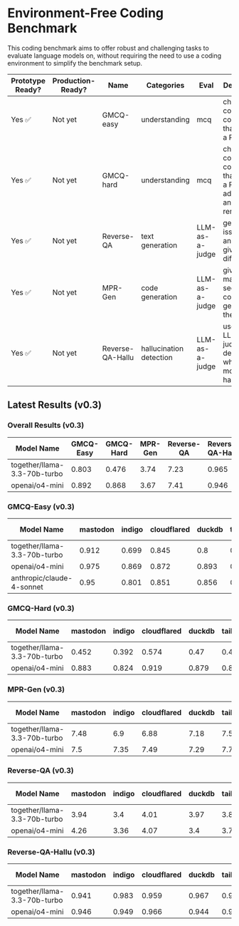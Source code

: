 # Environment-Free Coding Benchmark

This coding benchmark aims to offer robust and challenging tasks to evaluate
language models on, without requiring the need to use a coding environment to
simplify the benchmark setup.

| Prototype Ready? | Production-Ready? | Name | Categories | Eval | Description |
| --- | --- | --- | --- | --- | --- |
| Yes ✅| Not yet | GMCQ-easy | understanding | mcq | choose the correct code diff that closes a PR |
| Yes ✅| Not yet | GMCQ-hard | understanding | mcq | choose the correct code diff that closes a PR, with additions and removals |
| Yes ✅| Not yet| Reverse-QA | text generation | LLM-as-a-judge | generate an issue title and body given code diff |
| Yes ✅ | Not yet | MPR-Gen | code generation | LLM-as-a-judge | given a maksed section of a code diff, generate the code |
| Yes ✅ | Not yet | Reverse-QA-Hallu | hallucination detection | LLM-as-a-judge | uses an LLM-as-a-judge to determine whether the model hallucinated |

## Latest Results (v0.3)

### Overall Results (v0.3)

| Model Name                   | GMCQ-Easy | GMCQ-Hard | MPR-Gen | Reverse-QA | Reverse-QA-Hallu | EFCB Score |
|------------------------------|----------|--------|-------------|--------|-----------|--------|
| together/llama-3.3-70b-turbo |    0.803 |  0.476 |   3.74 |  7.23   | 0.965 |   0.482 |
| openai/o4-mini               |    0.892 |  0.868 |    3.67 |   7.41 |    0.946 |    0.584 |


### GMCQ-Easy (v0.3)

| Model Name                   | mastodon | indigo | cloudflared | duckdb | tailscale | chroma | unweighted average |
|------------------------------|----------|--------|-------------|--------|-----------|--------|--------------------|
| together/llama-3.3-70b-turbo |    0.912 |  0.699 |       0.845 |    0.8 |     0.759 |  0.801 |              0.803 |
| openai/o4-mini               |    0.975 |  0.869 |       0.872 |  0.893 |     0.824 |  0.918 |              0.892 |
| anthropic/claude-4-sonnet    |     0.95 |  0.801 |       0.851 |  0.856 |     0.786 |  0.862 |              0.851 |

### GMCQ-Hard (v0.3)

| Model Name                   | mastodon | indigo | cloudflared | duckdb | tailscale | chroma | unweighted average |
|------------------------------|----------|--------|-------------|--------|-----------|--------|--------------------|
| together/llama-3.3-70b-turbo |    0.452 |  0.392 |       0.574 |   0.47 |     0.465 |    0.5 |              0.476 |
| openai/o4-mini               |    0.883 |  0.824 |       0.919 |  0.879 |     0.834 |  0.867 |              0.868 |

### MPR-Gen (v0.3)

| Model Name                   | mastodon | indigo | cloudflared | duckdb | tailscale | chroma | unweighted average |
|------------------------------|----------|--------|-------------|--------|-----------|--------|--------------------|
| together/llama-3.3-70b-turbo |     7.48 |    6.9 |        6.88 |   7.18 |       7.5 |   7.45 |               7.23 |
| openai/o4-mini               |      7.5 |   7.35 |        7.49 |   7.29 |      7.73 |   7.11 |               7.41 |

### Reverse-QA (v0.3)

| Model Name                   | mastodon | indigo | cloudflared | duckdb | tailscale | chroma | unweighted average |
|------------------------------|----------|--------|-------------|--------|-----------|--------|--------------------|
| together/llama-3.3-70b-turbo |     3.94 |    3.4 |        4.01 |   3.97 |      3.84 |   3.28 |              3.740 |
| openai/o4-mini               |     4.26 |   3.36 |        4.07 |    3.4 |      3.74 |   3.18 |              3.668 |

### Reverse-QA-Hallu (v0.3)

| Model Name                   | mastodon | indigo | cloudflared | duckdb | tailscale | chroma | unweighted average |
|------------------------------|----------|--------|-------------|--------|-----------|--------|--------------------|
| together/llama-3.3-70b-turbo |    0.941 |  0.983 |       0.959 |  0.967 |     0.984 |  0.954 |              0.965 |
| openai/o4-mini               |    0.946 |  0.949 |       0.966 |  0.944 |     0.957 |  0.913 |              0.946 |